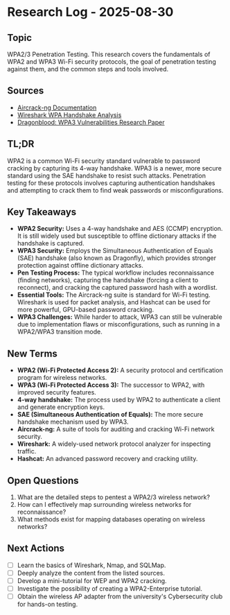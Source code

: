 # Research Log - 2025-08-30

## Topic
WPA2/3 Penetration Testing. This research covers the fundamentals of WPA2 and WPA3 Wi-Fi security protocols, the goal of penetration testing against them, and the common steps and tools involved.

## Sources
- [Aircrack-ng Documentation](https://www.aircrack-ng.org/doku.php?id=cracking_wpa)
- [Wireshark WPA Handshake Analysis](https://wiki.wireshark.org/SampleCaptures#wpa_handshakes)
- [Dragonblood: WPA3 Vulnerabilities Research Paper](https://wpa3.mathyvanhoef.com/)

## TL;DR
WPA2 is a common Wi-Fi security standard vulnerable to password cracking by capturing its 4-way handshake. WPA3 is a newer, more secure standard using the SAE handshake to resist such attacks. Penetration testing for these protocols involves capturing authentication handshakes and attempting to crack them to find weak passwords or misconfigurations.

## Key Takeaways
- **WPA2 Security:** Uses a 4-way handshake and AES (CCMP) encryption. It is still widely used but susceptible to offline dictionary attacks if the handshake is captured.
- **WPA3 Security:** Employs the Simultaneous Authentication of Equals (SAE) handshake (also known as Dragonfly), which provides stronger protection against offline dictionary attacks.
- **Pen Testing Process:** The typical workflow includes reconnaissance (finding networks), capturing the handshake (forcing a client to reconnect), and cracking the captured password hash with a wordlist.
- **Essential Tools:** The Aircrack-ng suite is standard for Wi-Fi testing. Wireshark is used for packet analysis, and Hashcat can be used for more powerful, GPU-based password cracking.
- **WPA3 Challenges:** While harder to attack, WPA3 can still be vulnerable due to implementation flaws or misconfigurations, such as running in a WPA2/WPA3 transition mode.

## New Terms
- **WPA2 (Wi-Fi Protected Access 2):** A security protocol and certification program for wireless networks.
- **WPA3 (Wi-Fi Protected Access 3):** The successor to WPA2, with improved security features.
- **4-way handshake:** The process used by WPA2 to authenticate a client and generate encryption keys.
- **SAE (Simultaneous Authentication of Equals):** The more secure handshake mechanism used by WPA3.
- **Aircrack-ng:** A suite of tools for auditing and cracking Wi-Fi network security.
- **Wireshark:** A widely-used network protocol analyzer for inspecting traffic.
- **Hashcat:** An advanced password recovery and cracking utility.

## Open Questions
1. What are the detailed steps to pentest a WPA2/3 wireless network?
2. How can I effectively map surrounding wireless networks for reconnaissance?
3. What methods exist for mapping databases operating on wireless networks?

## Next Actions
- [ ] Learn the basics of Wireshark, Nmap, and SQLMap.
- [ ] Deeply analyze the content from the listed sources.
- [ ] Develop a mini-tutorial for WEP and WPA2 cracking.
- [ ] Investigate the possibility of creating a WPA2-Enterprise tutorial.
- [ ] Obtain the wireless AP adapter from the university's Cybersecurity club for hands-on testing.
